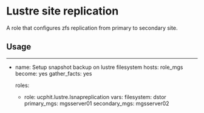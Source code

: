 # Lustre site replication
A role that configures zfs replication from primary to secondary site.

## Usage

---
- name: Setup snapshot backup on lustre filesystem
  hosts: role_mgs
  become: yes
  gather_facts: yes

  roles:
    - role: ucphit.lustre.lsnapreplication
      vars:
        filesystem: dstor
        primary_mgs: mgsserver01
        secondary_mgs: mgsserver02